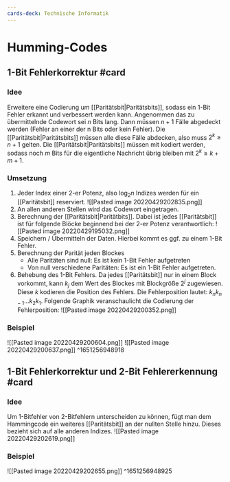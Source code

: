 ```yaml
---
cards-deck: Technische Informatik
---
```


# Humming-Codes 
## $1$-Bit Fehlerkorrektur #card 
### Idee
Erweitere eine Codierung um [[Paritätsbit|Paritätsbits]], sodass ein $1$-Bit Fehler erkannt und verbessert werden kann. Angenommen das zu übermittelnde Codewort sei $n$ Bits lang. Dann müssen $n+1$ Fälle abgedeckt werden (Fehler an einer der n Bits oder kein Fehler). Die [[Paritätsbit|Paritätsbits]] müssen alle diese Fälle abdecken, also muss $2^k \geq n +1$ gelten. Die [[Paritätsbit|Paritätsbits]] müssen mit kodiert werden, sodass noch $m$ Bits für die eigentliche Nachricht übrig bleiben mit $2^k \geq k+m+1$.
### Umsetzung
1. Jeder Index einer $2$-er Potenz, also $\log_2 n$ Indizes werden für ein [[Paritätsbit]] reserviert. ![[Pasted image 20220429202835.png]]
2. An allen anderen Stellen wird das Codewort eingetragen. 
3. Berechnung der [[Paritätsbit|Paritätbits]]. Dabei ist jedes [[Paritätsbit]] ist für folgende Blöcke beginnend bei der $2$-er Potenz verantwortlich:
	![[Pasted image 20220429195032.png]]
4. Speichern / Übermitteln der Daten. Hierbei kommt es ggf. zu einem $1$-Bit Fehler.
5. Berechnung der Parität jeden Blockes
	- Alle Paritäten sind null: Es ist kein 1-Bit Fehler aufgetreten
	- Von null verschiedene Paritäten: Es ist ein 1-Bit Fehler aufgetreten.
6. Behebung des $1$-Bit Fehlers. Da jedes [[Paritätsbit]] nur in einem Block vorkommt, kann $k_j$ dem Wert des Blockes mit Blockgröße $2^j$ zugewiesen. Diese $k$ kodieren die Position des Fehlers. Die Fehlerposition lautet: $k_nk_{n-1}...k_2k_1$. Folgende Graphik veranschaulicht die Codierung der Fehlerposition:
	![[Pasted image 20220429200352.png]]
### Beispiel
![[Pasted image 20220429200604.png]]
![[Pasted image 20220429200637.png]]
^1651256948918

## $1$-Bit Fehlerkorrektur und $2$-Bit Fehlererkennung #card 
### Idee
Um 1-Bitfehler von 2-Bitfehlern unterscheiden zu können, fügt man dem Hammingcode ein weiteres [[Paritätsbit]] an der nullten Stelle hinzu. Dieses bezieht sich auf alle anderen Indizes.
![[Pasted image 20220429202619.png]]
### Beispiel
![[Pasted image 20220429202655.png]]
^1651256948925
